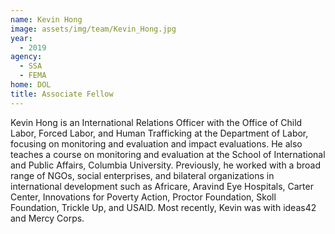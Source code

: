 ```yaml
---
name: Kevin Hong
image: assets/img/team/Kevin_Hong.jpg 
year: 
  - 2019
agency:   
  - SSA
  - FEMA 
home: DOL
title: Associate Fellow 
---
```


Kevin Hong is an International Relations Officer with the Office of Child Labor, Forced Labor, and Human Trafficking at the Department of Labor, focusing on monitoring and evaluation and impact evaluations. He also teaches a course on monitoring and evaluation at the School of International and Public Affairs, Columbia University. Previously, he  worked with a broad range of NGOs, social enterprises, and bilateral organizations in international development such as Africare, Aravind Eye Hospitals, Carter Center, Innovations for Poverty Action, Proctor Foundation, Skoll Foundation, Trickle Up, and USAID. Most recently, Kevin was with ideas42 and Mercy Corps.
